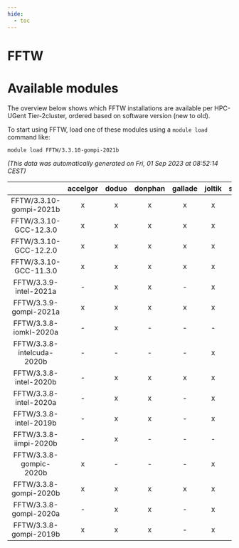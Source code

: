 ```yaml
---
hide:
  - toc
---
```


FFTW
====

# Available modules


The overview below shows which FFTW installations are available per HPC-UGent Tier-2cluster, ordered based on software version (new to old).

To start using FFTW, load one of these modules using a `module load` command like:

```shell
module load FFTW/3.3.10-gompi-2021b
```

*(This data was automatically generated on Fri, 01 Sep 2023 at 08:52:14 CEST)*  

| |accelgor|doduo|donphan|gallade|joltik|skitty|swalot|victini|
| :---: | :---: | :---: | :---: | :---: | :---: | :---: | :---: | :---: |
|FFTW/3.3.10-gompi-2021b|x|x|x|x|x|x|x|x|
|FFTW/3.3.10-GCC-12.3.0|x|x|x|x|x|x|x|x|
|FFTW/3.3.10-GCC-12.2.0|x|x|x|x|x|x|x|x|
|FFTW/3.3.10-GCC-11.3.0|x|x|x|x|x|x|x|x|
|FFTW/3.3.9-intel-2021a|-|x|x|-|x|x|x|x|
|FFTW/3.3.9-gompi-2021a|x|x|x|x|x|x|x|x|
|FFTW/3.3.8-iomkl-2020a|-|x|-|-|-|-|-|-|
|FFTW/3.3.8-intelcuda-2020b|-|-|-|-|x|-|-|-|
|FFTW/3.3.8-intel-2020b|-|x|x|x|x|x|x|x|
|FFTW/3.3.8-intel-2020a|-|x|x|-|x|x|x|x|
|FFTW/3.3.8-intel-2019b|-|x|x|-|x|x|x|x|
|FFTW/3.3.8-iimpi-2020b|-|x|-|-|-|-|-|-|
|FFTW/3.3.8-gompic-2020b|x|-|-|-|x|-|-|-|
|FFTW/3.3.8-gompi-2020b|x|x|x|x|x|x|x|x|
|FFTW/3.3.8-gompi-2020a|-|x|x|-|x|x|x|x|
|FFTW/3.3.8-gompi-2019b|x|x|x|-|x|x|x|x|
